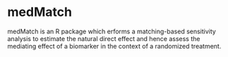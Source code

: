medMatch
========

medMatch is an R package which erforms a matching-based sensitivity analysis to estimate the natural direct effect and hence assess the mediating effect of a biomarker in the context of a randomized treatment.
